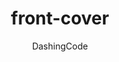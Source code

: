 ---
title: "front-cover"
github: https://github.com/dashingcode/front-cover
demo: https://dashingcode.github.io/front-cover/
author: DashingCode
draft: true
ssg:
  - Jekyll
cms:
  - No Cms
---
